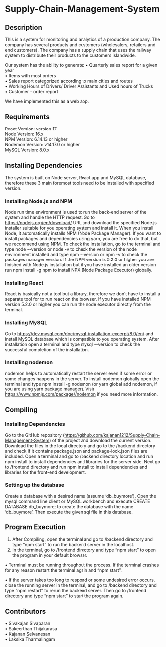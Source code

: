 # Supply-Chain-Management-System

## Description

This is a system for monitoring and analytics of a production company. The company has several products and customers (wholesalers, retailers and end customers). The company has a supply chain that uses the railway system to distribute their products to the customers islandwide. 

Our system has the ability to generate:
• Quarterly sales report for a given year <br>
• Items with most orders <br>
• Sales report categorized according to main cities and routes <br>
• Working Hours of Drivers/ Driver Assistants and Used hours of Trucks <br>
• Customer - order report

We have implemented this as a web app.

## Requirements

React Version: version 17 <br>
Node Version: 16.x <br>
NPM Version: 6.14.13 or higher <br>
Nodemon Version: v14.17.0 or higher <br>
MySQL Version: 8.0.x

## Installing Dependencies

The system is built on Node server, React app and MySQL database, therefore these 3 main foremost tools need to be installed with specified version.

### Installing Node.js and NPM

Node run time environment is used to run the back-end server of the system and handle the HTTP request. Go to https://nodejs.org/en/download/ URL and download the specified Node.js installer suitable for you operating system and install it. When you install Node, it automatically installs NPM (Node Package Manager). If you want to install packages and dependencies using yarn, you are free to do that, but we recommend using NPM.
To check the installation, go to the terminal and type node --version or node -v to check the version of the node environment installed and type npm --version or npm -v to check the packages manager version. If the NPM version is 5.2.0 or higher you are finished with Node.js installation but if you have installed an older version run npm install -g npm to install NPX (Node Package Executor) globally.

### Installing React

React is basically not a tool but a library, therefore we don’t have to install a separate tool for
to run react on the browser. If you have installed NPM version 5.2.0 or higher you can run
the node executor directly from the terminal.

### Installing MySQL

Go to https://dev.mysql.com/doc/mysql-installation-excerpt/8.0/en/ and install MySQL
database which is compatible to you operating system. After installation open a terminal and
type mysql --version to check the successful completion of the installation.

### Installing nodemon

nodemon helps to automatically restart the server even if some error or some changes
happens in the server. To install nodemon globally open the terminal and type npm install -g
nodemon (or yarn global add nodemon, if you are using yarn package manager). Visit
https://www.npmjs.com/package//nodemon if you need more information.


## Compiling

### Installing Dependencies

Go to the GitHub repository (https://github.com/kajanan1212/Supply-Chain-Management-System) of the project and download the current version. Download the files in the local directory and go to the /backend directory and check if it contains package.json and package-lock.json files are included. Open a terminal and go to /backend directory location and run npm install to install dependencies and libraries for the server side. Next go to /frontend directory and run npm install to install dependencies and libraries for the front-end development.

### Setting up the database

Create a database with a desired name (assume ‘db_buymore’). Open the mysql command line client or MySQL workbench and execute CREATE DATABASE db_buymore; to create the database with the name ‘db_buymore’. Then execute the given sql file in this database.


## Program Execution

1.	After Compiling, open the terminal and go to /backend directory and type “npm start” to run the backend server in the localhost. 
2.	In the terminal, go to /frontend directory and type “npm start” to open the program in your default browser. 

•	Terminal must be running throughout the process. If the terminal crashes for any reason restart the terminal again and “npm start”.

•	If the server takes too long to respond or some undesired error occurs, close the running server in the terminal, and go to /backend directory and type “npm restart” to rerun the backend server. Then go to /frontend directory and type “npm start” to start the program again.

## Contributors
• Sivakajan Sivaparan <br>
• Sakeerthan Thijakarasa <br>
• Kajanan Selvanesan <br>
• Laksika Tharmalingam 
